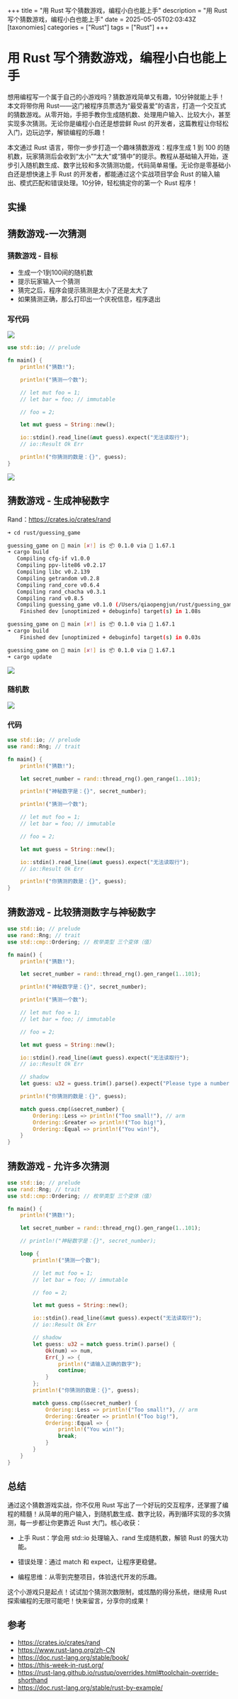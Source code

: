 +++
title = "用 Rust 写个猜数游戏，编程小白也能上手"
description = "用 Rust 写个猜数游戏，编程小白也能上手"
date = 2025-05-05T02:03:43Z
[taxonomies]
categories = ["Rust"]
tags = ["Rust"]
+++

<!-- more -->

# 用 Rust 写个猜数游戏，编程小白也能上手

想用编程写一个属于自己的小游戏吗？猜数游戏简单又有趣，10分钟就能上手！本文将带你用 Rust——这门被程序员票选为“最受喜爱”的语言，打造一个交互式的猜数游戏。从零开始，手把手教你生成随机数、处理用户输入、比较大小，甚至实现多次猜测。无论你是编程小白还是想尝鲜 Rust 的开发者，这篇教程让你轻松入门，边玩边学，解锁编程的乐趣！

本文通过 Rust 语言，带你一步步打造一个趣味猜数游戏：程序生成 1 到 100 的随机数，玩家猜测后会收到“太小”“太大”或“猜中”的提示。教程从基础输入开始，逐步引入随机数生成、数字比较和多次猜测功能，代码简单易懂。无论你是零基础小白还是想快速上手 Rust 的开发者，都能通过这个实战项目学会 Rust 的输入输出、模式匹配和错误处理。10分钟，轻松搞定你的第一个 Rust 程序！

## 实操

## 猜数游戏-一次猜测

### 猜数游戏 - 目标

- 生成一个1到100间的随机数
- 提示玩家输入一个猜测
- 猜完之后，程序会提示猜测是太小了还是太大了
- 如果猜测正确，那么打印出一个庆祝信息，程序退出

### 写代码

![](https://raw.githubusercontent.com/qiaopengjun5162/blogpicgo/master/img/202302182323253.png)

```rust
use std::io; // prelude

fn main() {
    println!("猜数!");

    println!("猜测一个数");

    // let mut foo = 1;
    // let bar = foo; // immutable

    // foo = 2;

    let mut guess = String::new();

    io::stdin().read_line(&mut guess).expect("无法读取行");
    // io::Result Ok Err 

    println!("你猜测的数是：{}", guess);
}

```

![](https://raw.githubusercontent.com/qiaopengjun5162/blogpicgo/master/img/202302190029828.png)

## 猜数游戏 - 生成神秘数字

Rand：<https://crates.io/crates/rand>

```bash
➜ cd rust/guessing_game

guessing_game on  main [✘!] is 📦 0.1.0 via 🦀 1.67.1
➜ cargo build
   Compiling cfg-if v1.0.0
   Compiling ppv-lite86 v0.2.17
   Compiling libc v0.2.139
   Compiling getrandom v0.2.8
   Compiling rand_core v0.6.4
   Compiling rand_chacha v0.3.1
   Compiling rand v0.8.5
   Compiling guessing_game v0.1.0 (/Users/qiaopengjun/rust/guessing_game)
    Finished dev [unoptimized + debuginfo] target(s) in 1.08s

guessing_game on  main [✘!] is 📦 0.1.0 via 🦀 1.67.1
➜ cargo build
    Finished dev [unoptimized + debuginfo] target(s) in 0.03s

guessing_game on  main [✘!] is 📦 0.1.0 via 🦀 1.67.1
➜ cargo update
```

![](https://raw.githubusercontent.com/qiaopengjun5162/blogpicgo/master/img/202302202323209.png)

### 随机数

![](https://raw.githubusercontent.com/qiaopengjun5162/blogpicgo/master/img/202302202342562.png)

### 代码

```rust
use std::io; // prelude
use rand::Rng; // trait

fn main() {
    println!("猜数!");

    let secret_number = rand::thread_rng().gen_range(1..101);

    println!("神秘数字是：{}", secret_number);

    println!("猜测一个数");

    // let mut foo = 1;
    // let bar = foo; // immutable

    // foo = 2;

    let mut guess = String::new();

    io::stdin().read_line(&mut guess).expect("无法读取行");
    // io::Result Ok Err 

    println!("你猜测的数是：{}", guess);
}

```

## 猜数游戏 - 比较猜测数字与神秘数字

```rust
use std::io; // prelude
use rand::Rng; // trait
use std::cmp::Ordering; // 枚举类型 三个变体（值）

fn main() {
    println!("猜数!");

    let secret_number = rand::thread_rng().gen_range(1..101);

    println!("神秘数字是：{}", secret_number);

    println!("猜测一个数");

    // let mut foo = 1;
    // let bar = foo; // immutable

    // foo = 2;

    let mut guess = String::new();

    io::stdin().read_line(&mut guess).expect("无法读取行");
    // io::Result Ok Err 

    // shadow
    let guess: u32 = guess.trim().parse().expect("Please type a number!"); // \n

    println!("你猜测的数是：{}", guess);

    match guess.cmp(&secret_number) {
        Ordering::Less => println!("Too small!"), // arm
        Ordering::Greater => println!("Too big!"), 
        Ordering::Equal => println!("You win!"),
    }
}

```

## 猜数游戏 - 允许多次猜测

```rust
use std::io; // prelude
use rand::Rng; // trait
use std::cmp::Ordering; // 枚举类型 三个变体（值）

fn main() {
    println!("猜数!");

    let secret_number = rand::thread_rng().gen_range(1..101);

    // println!("神秘数字是：{}", secret_number);

    loop {
        println!("猜测一个数");

        // let mut foo = 1;
        // let bar = foo; // immutable

        // foo = 2;

        let mut guess = String::new();

        io::stdin().read_line(&mut guess).expect("无法读取行");
        // io::Result Ok Err 

        // shadow
        let guess: u32 = match guess.trim().parse() {
            Ok(num) => num,
            Err(_) => {
                println!("请输入正确的数字");
                continue;
            }
        };
        println!("你猜测的数是：{}", guess);

        match guess.cmp(&secret_number) {
            Ordering::Less => println!("Too small!"), // arm
            Ordering::Greater => println!("Too big!"), 
            Ordering::Equal => {
                println!("You win!");
                break;
            }
        }
    }
}

```

## 总结

通过这个猜数游戏实战，你不仅用 Rust 写出了一个好玩的交互程序，还掌握了编程的精髓！从简单的用户输入，到随机数生成、数字比较，再到循环实现的多次猜测，每一步都让你更靠近 Rust 大门。核心收获：

- 上手 Rust：学会用 std::io 处理输入、rand 生成随机数，解锁 Rust 的强大功能。

- 错误处理：通过 match 和 expect，让程序更稳健。

- 编程思维：从零到完整项目，体验迭代开发的乐趣。

这个小游戏只是起点！试试加个猜测次数限制，或炫酷的得分系统，继续用 Rust 探索编程的无限可能吧！快来留言，分享你的成果！

## 参考

- <https://crates.io/crates/rand>
- <https://www.rust-lang.org/zh-CN>
- <https://doc.rust-lang.org/stable/book/>
- <https://this-week-in-rust.org/>
- <https://rust-lang.github.io/rustup/overrides.html#toolchain-override-shorthand>
- <https://doc.rust-lang.org/stable/rust-by-example/>
